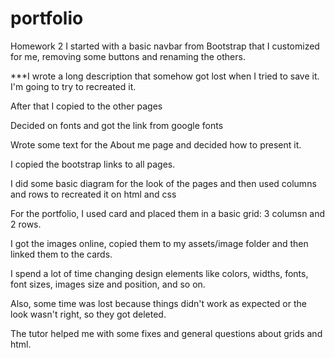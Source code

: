 # portfolio
Homework 2
I started with a basic navbar from Bootstrap that I customized for me, removing some buttons and renaming the others.

***I wrote a long description that somehow got lost when I tried to save it. I'm going to try to recreated it.

After that I copied to the other pages

Decided on fonts and got the link from google fonts

Wrote some text for the About me page and decided how to present it.

I copied the bootstrap links to all pages.

I did some basic diagram for the look of the pages and then used columns and rows to recreated it on html and css

For the portfolio, I used card and placed them in a basic grid: 3 columsn and 2 rows.

I got the images online, copied them to my assets/image folder and then linked them to the cards.

I spend a lot of time changing design elements like colors, widths, fonts, font sizes, images size and position, and so on.

Also, some time was lost because things didn't work as expected or the look wasn't right, so they got deleted.

The tutor helped me with some fixes and general questions about grids and html.
